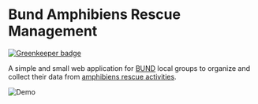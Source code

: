 # Bund Amphibiens Rescue Management

[![Greenkeeper badge](https://badges.greenkeeper.io/yss14/bund-amphibiens-rescue-management.svg)](https://greenkeeper.io/)

A simple and small web application for [BUND](https://www.bund.net/) local groups to organize and collect their data from [amphibiens rescue activities](https://www.nabu.de/tiere-und-pflanzen/aktionen-und-projekte/aktion-kroetenwanderung/01031.html).

![Demo](https://media.giphy.com/media/BCdVcgLeVyzWetv87v/giphy.gif)